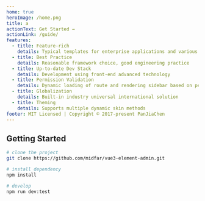 ```yaml
---
home: true
heroImage: /home.png
title: a
actionText: Get Started →
actionLink: /guide/
features:
  - title: Feature-rich
    details: Typical templates for enterprise applications and various components
  - title: Best Practice
    details: Reasonable framework choice, good engineering practice
  - title: Up-to-date Dev Stack
    details: Development using front-end advanced technology
  - title: Permission Validation
    details: Dynamic loading of route and rendering sidebar based on permissions
  - title: Globalization
    details: Built-in industry universal international solution
  - title: Theming
    details: Supports multiple dynamic skin methods
footer: MIT Licensed | Copyright © 2017-present PanJiaChen
---
```


## Getting Started

```bash
# clone the project
git clone https://github.com/midfar/vue3-element-admin.git

# install dependency
npm install

# develop
npm run dev:test
```
